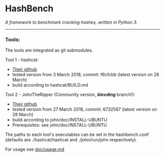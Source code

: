 # HashBench
_A framework to benchmark cracking hashes, written in Python 3._
___
### Tools:
The tools are integrated as git submodules.

Tool 1 - hashcat:
- [Their github](https://github.com/hashcat/hashcat)
- tested version from 3 March 2018, commit: f6cfcbb (latest version on 28 March)
- build according to hashcat/BUILD.md

Tool 2 - JohnTheRipper (Community version, _**bleeding**_ branch!):
- [Their github](https://github.com/magnumripper/JohnTheRipper)
- tested version from 27 March 2018, commit: 6732567 (latest version on 28 March)
- build according to john/doc/INSTALL-UBUNTU
- Prerequisites: see john/doc/INSTALL-UBUNTU

The paths to each tool's executables can be set in the hashbench.conf
(defaults are ./hashcat/hashcat and ./john/run/john respectively).

For usage see [doc/usage.md](doc/usage.md)
